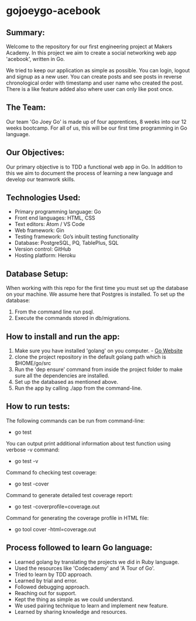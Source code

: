 # gojoeygo-acebook

## Summary:
Welcome to the repository for our first engineering project at Makers Academy. In this project we aim to create a social networking web app 'acebook', written in Go.

We tried to keep our application as simple as possible. You can login, logout and signup as a new user. You can create posts and see posts in reverse chronological order with timestamp and user name who created the post. There is a like feature added also where user can only like post once.

## The Team:
Our team 'Go Joey Go' is made up of four apprentices, 8 weeks into our 12 weeks bootcamp. For all of us, this will be our first time programming in Go language.

## Our Objectives:
Our primary objective is to TDD a functional web app in Go.
In addition to this we aim to document the process of learning a new language and develop our teamwork skills.

## Technologies Used:
- Primary programming language: Go
- Front end languages: HTML, CSS
- Text editors: Atom / VS Code
- Web framework: Gin
- Testing framework: Go’s inbuilt testing functionality
- Database: PostgreSQL, PQ, TablePlus, SQL
- Version control: GitHub
- Hosting platform: Heroku

## Database Setup:
When working with this repo for the first time you must set up the database on your machine. We assume here that Postgres is installed.
To set up the database:
1. From the command line run psql.
2. Execute the commands stored in db/migrations.

## How to install and run the app:
   1. Make sure you have installed 'golang' on you computer.
    - [Go Website](http://www.golang.org/dl/)
   2. clone the project repository in the default golang path which is $HOME/go/src
   3. Run the 'dep ensure' command from inside the project folder to make sure all the dependencies are installed.
   4. Set up the databased as mentioned above.
   5. Run the app by calling ./app from the command-line.

## How to run tests:
The following commands can be run from command-line:
- go test

You can output print additional information about test function using verbose -v command:
- go test -v

Command fo checking test coverage:
- go test -cover

Command to generate detailed test coverage report:
- go test -coverprofile=coverage.out

Command for generating the coverage profile in HTML file:
- go tool cover -html=coverage.out

## Process followed to learn Go language:
  - Learned golang by translating the projects we did in Ruby language.
  - Used the resources like 'Codecademy' and 'A Tour of Go'.
  - Tried to learn by TDD approach.
  - Learned by trial and error.
  - Followed debugging approach.
  - Reaching out for support.
  - Kept the thing as simple as we could understand.
  - We used pairing technique to learn and implement new feature.
  - Learned by sharing knowledge and resources.
